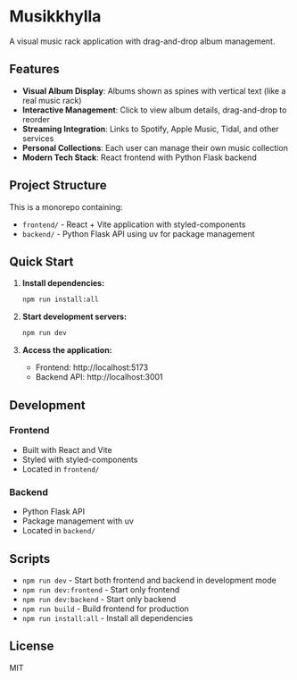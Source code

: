 # Musikkhylla

A visual music rack application with drag-and-drop album management.

## Features

- **Visual Album Display**: Albums shown as spines with vertical text (like a real music rack)
- **Interactive Management**: Click to view album details, drag-and-drop to reorder
- **Streaming Integration**: Links to Spotify, Apple Music, Tidal, and other services
- **Personal Collections**: Each user can manage their own music collection
- **Modern Tech Stack**: React frontend with Python Flask backend

## Project Structure

This is a monorepo containing:

- `frontend/` - React + Vite application with styled-components
- `backend/` - Python Flask API using uv for package management

## Quick Start

1. **Install dependencies:**
   ```bash
   npm run install:all
   ```

2. **Start development servers:**
   ```bash
   npm run dev
   ```

3. **Access the application:**
   - Frontend: http://localhost:5173
   - Backend API: http://localhost:3001

## Development

### Frontend
- Built with React and Vite
- Styled with styled-components
- Located in `frontend/`

### Backend
- Python Flask API
- Package management with uv
- Located in `backend/`

## Scripts

- `npm run dev` - Start both frontend and backend in development mode
- `npm run dev:frontend` - Start only frontend
- `npm run dev:backend` - Start only backend
- `npm run build` - Build frontend for production
- `npm run install:all` - Install all dependencies

## License

MIT
